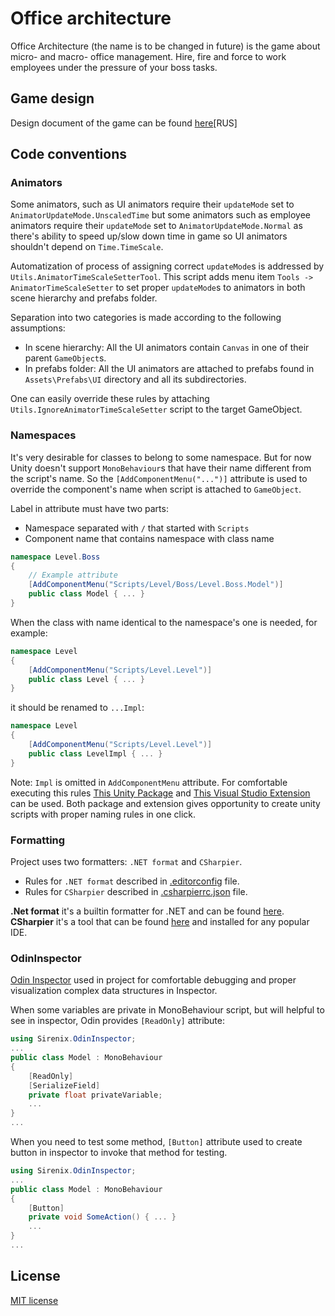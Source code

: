 # Office architecture

Office Architecture (the name is to be changed in future) is the game about micro- and macro- office management. Hire, fire and force to work employees under the pressure of your boss tasks.

## Game design

Design document of the game can be found [here](https://docs.google.com/document/d/1oU3gORNEXA_aJ2D055r1h3WZCSSdT0YQW9pyKb6h8tQ/edit?pli=1#heading=h.ds7p1dprpmt8)[RUS]

## Code conventions

### Animators

Some animators, such as UI animators require their `updateMode` set to `AnimatorUpdateMode.UnscaledTime` but some animators such as employee animators require their `updateMode` set to `AnimatorUpdateMode.Normal` as there's ability to speed up/slow down time in game so UI animators shouldn't depend on `Time.TimeScale`.

Automatization of process of assigning correct `updateMode`s is addressed by `Utils.AnimatorTimeScaleSetterTool`. This script adds menu item `Tools -> AnimatorTimeScaleSetter` to set proper `updateMode`s to animators in both scene hierarchy and prefabs folder.

Separation into two categories is made according to the following assumptions:
- In scene hierarchy: All the UI animators contain `Canvas` in one of their parent `GameObject`s.
- In prefabs folder: All the UI animators are attached to prefabs found in `Assets\Prefabs\UI` directory and all its subdirectories.

One can easily override these rules by attaching `Utils.IgnoreAnimatorTimeScaleSetter` script to the target GameObject.

### Namespaces

It's very desirable for classes to belong to some namespace. But for now Unity doesn't support `MonoBehaviour`s that have their name different from the script's name. So the `[AddComponentMenu("...")]` attribute is used to override the component's name when script is attached to `GameObject`.

Label in attribute must have two parts:
* Namespace separated with `/` that started with `Scripts`
* Component name that contains namespace with class name
```csharp
namespace Level.Boss
{
    // Example attribute
    [AddComponentMenu("Scripts/Level/Boss/Level.Boss.Model")]
    public class Model { ... }
}
``` 

When the class with name identical to the namespace's one is needed, for example:
```csharp
namespace Level
{
    [AddComponentMenu("Scripts/Level.Level")]
    public class Level { ... }
}
```

it should be renamed to `...Impl`:
```csharp
namespace Level
{
    [AddComponentMenu("Scripts/Level.Level")]
    public class LevelImpl { ... }
}
```
Note: `Impl` is omitted in `AddComponentMenu` attribute.
For comfortable executing this rules [This Unity Package](https://github.com/Kiuh/Item-Templates-For-Unity) and [This Visual Studio Extension](https://marketplace.visualstudio.com/items?itemName=nikolay-khimich.unity-class-template) can be used. Both package and extension gives opportunity to create unity scripts with proper naming rules in one click. 

### Formatting

Project uses two formatters: `.NET format` and `CSharpier`.

- Rules for `.NET format` described in [.editorconfig](https://github.com/mertwole/miniature-happiness/blob/main/JamGame/.editorconfig) file.
- Rules for `CSharpier` described in [.csharpierrc.json](https://github.com/mertwole/miniature-happiness/blob/main/JamGame/.csharpierrc.json) file.

<b>.Net format</b> it's a builtin formatter for .NET and can be found [here](https://github.com/dotnet/format).\
<b>CSharpier</b> it's a tool that can be found [here](https://csharpier.com/) and installed for any popular IDE.

### OdinInspector

[Odin Inspector](https://odininspector.com/) used in project for comfortable debugging and proper visualization complex data structures in Inspector.

When some variables are private in MonoBehaviour script, but will helpful to see in inspector, Odin provides `[ReadOnly]` attribute:

```csharp
using Sirenix.OdinInspector;
...
public class Model : MonoBehaviour
{
    [ReadOnly]
    [SerializeField]
    private float privateVariable;
    ...
}
...
```

When you need to test some method, `[Button]` attribute used to create button in inspector to invoke that method for testing.

```csharp
using Sirenix.OdinInspector;
...
public class Model : MonoBehaviour
{
    [Button]
    private void SomeAction() { ... }
    ...
}
...
```
 
## License

[MIT license](https://github.com/mertwole/miniature-happiness/blob/main/LICENSE)
